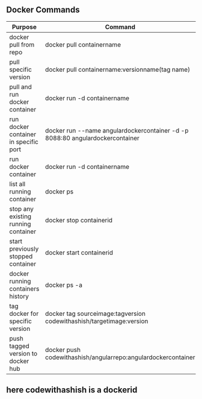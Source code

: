 ## Docker Commands

| Purpose | Command |
| ------ | ------ |
| docker pull from repo | docker pull containername |
| pull specific version | docker pull containername:versionname(tag name) |
| pull and run docker container | docker run -d containername |
| run docker container in specific port | docker run --name angulardockercontainer -d -p 8088:80 angulardockercontainer|
| run docker container | docker run -d containername |
| list all running container | docker ps |
| stop any existing running container | docker stop containerid |
| start previously stopped container | docker start containerid |
| docker running containers history | docker ps -a |
| tag docker for specific version| docker tag sourceimage:tagversion codewithashish/targetimage:version|
| push tagged version to docker hub | docker push codewithashish/angularrepo:angulardockercontainer|

## here codewithashish is a dockerid